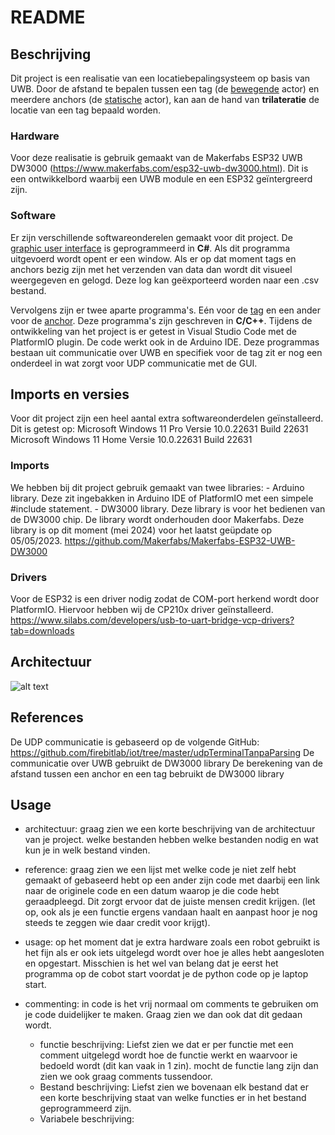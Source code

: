 # README

## Beschrijving
Dit project is een realisatie van een locatiebepalingsysteem op basis van UWB. Door de afstand te bepalen tussen een tag (de <ins>bewegende</ins> actor) en meerdere anchors (de <ins>statische</ins> actor), kan aan de hand van **trilateratie** de locatie van een tag bepaald worden.

### Hardware
Voor deze realisatie is gebruik gemaakt van de Makerfabs ESP32 UWB DW3000 (https://www.makerfabs.com/esp32-uwb-dw3000.html). Dit is een ontwikkelbord waarbij een UWB module en een ESP32 geïntergreerd zijn.

### Software
Er zijn verschillende softwareonderelen gemaakt voor dit project. De <ins>graphic user interface</ins> is geprogrammeerd in **C#**. Als dit programma uitgevoerd wordt opent er een window. Als er op dat moment tags en anchors bezig zijn met het verzenden van data dan wordt dit visueel weergegeven en gelogd. Deze log kan geëxporteerd worden naar een .csv bestand.

Vervolgens zijn er twee aparte programma's. Eén voor de <ins>tag</ins> en een ander voor de <ins>anchor</ins>. Deze programma's zijn geschreven in **C/C++**. Tijdens de ontwikkeling van het project is er getest in Visual Studio Code met de PlatformIO plugin. De code werkt ook in de Arduino IDE. Deze programmas bestaan uit communicatie over UWB en specifiek voor de tag zit er nog een onderdeel in wat zorgt voor UDP communicatie met de GUI.


## Imports en versies
Voor dit project zijn een heel aantal extra softwareonderdelen geïnstalleerd. 
Dit is getest op:
Microsoft Windows 11 Pro Versie 10.0.22631 Build 22631
Microsoft Windows 11 Home Versie 10.0.22631 Build 22631

### Imports
We hebben bij dit project gebruik gemaakt van twee libraries:
	- Arduino library. Deze zit ingebakken in Arduino IDE of PlatformIO met een simpele #include statement.
	- DW3000 library. Deze library is voor het bedienen van de DW3000 chip. De library wordt onderhouden door Makerfabs. Deze library is op dit moment (mei 2024) voor het laatst geüpdate op 05/05/2023.
	https://github.com/Makerfabs/Makerfabs-ESP32-UWB-DW3000

### Drivers
Voor de ESP32 is een driver nodig zodat de COM-port herkend wordt door PlatformIO. Hiervoor hebben wij de CP210x driver geïnstalleerd.
https://www.silabs.com/developers/usb-to-uart-bridge-vcp-drivers?tab=downloads


## Architectuur
![alt text](image.png)


## References
De UDP communicatie is gebaseerd op de volgende GitHub: https://github.com/firebitlab/iot/tree/master/udpTerminalTanpaParsing
De communicatie over UWB gebruikt de DW3000 library
De berekening van de afstand tussen een anchor en een tag bebruikt de DW3000 library


## Usage





- architectuur: graag zien we een korte beschrijving van de architectuur van je project. welke bestanden hebben welke bestanden nodig en wat kun je in welk bestand vinden.
- reference: graag zien we een lijst met welke code je niet zelf hebt gemaakt of gebaseerd hebt op een ander zijn code met daarbij een link naar de originele code en een datum waarop je die code hebt geraadpleegd. Dit zorgt ervoor dat de juiste mensen credit krijgen. (let op, ook als je een functie ergens vandaan haalt en aanpast hoor je nog steeds te zeggen wie daar credit voor krijgt).
- usage: op het moment dat je extra hardware zoals een robot gebruikt is het fijn als er ook iets uitgelegd wordt over hoe je alles hebt aangesloten en opgestart. Misschien is het wel van belang dat je eerst het programma op de cobot start voordat je de python code op je laptop start.

- commenting: in code is het vrij normaal om comments te gebruiken om je code duidelijker te maken. Graag zien we dan ook dat dit gedaan wordt.
	- functie beschrijving: Liefst zien we dat er per functie met een comment uitgelegd wordt hoe de functie werkt en waarvoor ie bedoeld wordt (dit kan vaak in 1 zin). mocht de functie lang zijn dan zien we ook graag comments tussendoor.
	- Bestand beschrijving: Liefst zien we bovenaan elk bestand dat er een korte beschrijving staat van welke functies er in het bestand geprogrammeerd zijn.
	- Variabele beschrijving:
